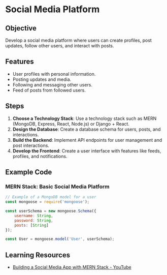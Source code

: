 # Social Media Platform

## Objective
Develop a social media platform where users can create profiles, post updates, follow other users, and interact with posts.

## Features
- User profiles with personal information.
- Posting updates and media.
- Following and messaging other users.
- Feed of posts from followed users.

## Steps
1. **Choose a Technology Stack**: Use a technology stack such as MERN (MongoDB, Express, React, Node.js) or Django + React.
2. **Design the Database**: Create a database schema for users, posts, and interactions.
3. **Build the Backend**: Implement API endpoints for user management and post interactions.
4. **Develop the Frontend**: Create a user interface with features like feeds, profiles, and notifications.

## Example Code
### MERN Stack: Basic Social Media Platform
```javascript
// Example of a MongoDB model for a user
const mongoose = require('mongoose');

const userSchema = new mongoose.Schema({
    username: String,
    password: String,
    posts: [String]
});

const User = mongoose.model('User', userSchema);
```

## Learning Resources

- [Building a Social Media App with MERN Stack - YouTube](https://www.youtube.com/watch?v=Ya8g0KshInQ)
